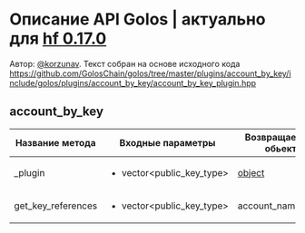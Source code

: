 # Описание API Golos | актуально для [hf 0.17.0](https://github.com/GolosChain/golos/releases/tag/v0.17.0)
Автор: [@korzunav](https://golos.io/@korzunav). Текст собран на основе исходного кода https://github.com/GolosChain/golos/tree/master/plugins/account_by_key/include/golos/plugins/account_by_key/account_by_key_plugin.hpp
## account_by_key
|Название метода|Входные параметры|Возвращаемый обьект|Описание|
|---------------|-----------------|-------------------|--------|
|_plugin|<ul><li>vector<public_key_type></li></ul>|[object](../objects/object.md)||
|get_key_references|<ul><li>vector<public_key_type></li></ul>|account_name_type||
